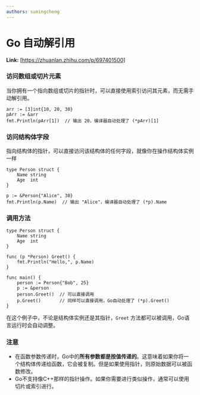 ```yaml
---
authors: sumingcheng
---
```

# Go 自动解引用



 **Link:** [https://zhuanlan.zhihu.com/p/697401500]

### 访问数组或切片元素  

当你拥有一个指向数组或切片的指针时，可以直接使用索引访问其元素，而无需手动解引用。

```
arr := [3]int{10, 20, 30}
pArr := &arr
fmt.Println(pArr[1])  // 输出 20，编译器自动处理了 (*pArr)[1]

```
### 访问结构体字段  

指向结构体的指针，可以直接访问该结构体的任何字段，就像你在操作结构体实例一样

```
type Person struct {
    Name string
    Age  int
}
​
p := &Person{"Alice", 30}
fmt.Println(p.Name)  // 输出 "Alice"，编译器自动处理了 (*p).Name

```
### 调用方法  
```
type Person struct {
    Name string
    Age  int
}
​
func (p *Person) Greet() {
    fmt.Println("Hello,", p.Name)
}
​
func main() {
    person := Person{"Bob", 25}
    p := &person
    person.Greet()  // 可以直接调用
    p.Greet()       // 同样可以直接调用，Go自动处理了 (*p).Greet()
}

```

在这个例子中，不论是结构体实例还是其指针，`Greet` 方法都可以被调用，Go语言运行时会自动调整。

### 注意  

* 在函数参数传递时，Go中的**所有参数都是按值传递的**。这意味着如果你将一个结构体传递给函数，它会被复制。但是如果使用指针，则原始数据可以被函数修改。
* Go不支持像C++那样的指针操作。如果你需要进行类似操作，通常可以使用切片或索引进行。
